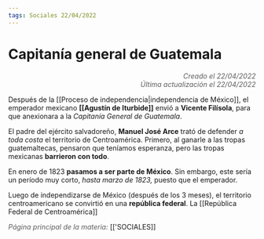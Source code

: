 ```yaml
---
tags: Sociales 22/04/2022
---
```


# Capitanía general de Guatemala
<div style="text-align: right; opacity: 0.7; font-style: italic;">Creado el 22/04/2022</div>
<div style="text-align: right; opacity: 0.7; font-style: italic;">Última actualización el 22/04/2022</div>

Después de la [[Proceso de independencia|independencia de México]], el emperador mexicano **[[Agustín de Iturbide]]** envió a **Vicente Filísola**, para que anexionara a la *Capitanía General de Guatemala*.

El padre del ejército salvadoreño, **Manuel José Arce** trató de defender *a toda costa* el territorio de Centroamérica. Primero, al ganarle a las tropas guatemaltecas, pensaron que teníamos esperanza, pero las tropas mexicanas **barrieron con todo**.

En enero de 1823 **pasamos a ser parte de México**. Sin embargo, este sería un período muy corto, *hasta marzo de 1823,* puesto que el emperador.

Luego de independizarse de México (después de los 3 meses), el territorio centroamericano se convirtió en una **república federal**. La [[República Federal de Centroamérica]]

<span style="opacity: 0.7; font-style: italic;">Página principal de la materia:</span> [['SOCIALES]]